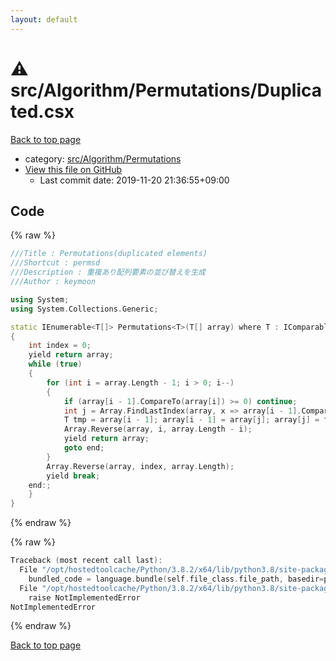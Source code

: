 ```yaml
---
layout: default
---
```


<!-- mathjax config similar to math.stackexchange -->
<script type="text/javascript" async
  src="https://cdnjs.cloudflare.com/ajax/libs/mathjax/2.7.5/MathJax.js?config=TeX-MML-AM_CHTML">
</script>
<script type="text/x-mathjax-config">
  MathJax.Hub.Config({
    TeX: { equationNumbers: { autoNumber: "AMS" }},
    tex2jax: {
      inlineMath: [ ['$','$'] ],
      processEscapes: true
    },
    "HTML-CSS": { matchFontHeight: false },
    displayAlign: "left",
    displayIndent: "2em"
  });
</script>

<script type="text/javascript" src="https://cdnjs.cloudflare.com/ajax/libs/jquery/3.4.1/jquery.min.js"></script>
<script src="https://cdn.jsdelivr.net/npm/jquery-balloon-js@1.1.2/jquery.balloon.min.js" integrity="sha256-ZEYs9VrgAeNuPvs15E39OsyOJaIkXEEt10fzxJ20+2I=" crossorigin="anonymous"></script>
<script type="text/javascript" src="../../../../assets/js/copy-button.js"></script>
<link rel="stylesheet" href="../../../../assets/css/copy-button.css" />


# :warning: src/Algorithm/Permutations/Duplicated.csx

<a href="../../../../index.html">Back to top page</a>

* category: <a href="../../../../index.html#c0d46748ab0ef9ac3af45875ffca8d20">src/Algorithm/Permutations</a>
* <a href="{{ site.github.repository_url }}/blob/master/src/Algorithm/Permutations/Duplicated.csx">View this file on GitHub</a>
    - Last commit date: 2019-11-20 21:36:55+09:00




## Code

<a id="unbundled"></a>
{% raw %}
```cpp
﻿///Title : Permutations(duplicated elements)
///Shortcut : permsd
///Description : 重複あり配列要素の並び替えを生成
///Author : keymoon

using System;
using System.Collections.Generic;

static IEnumerable<T[]> Permutations<T>(T[] array) where T : IComparable<T>
{
    int index = 0;
    yield return array;
    while (true)
    {
        for (int i = array.Length - 1; i > 0; i--)
        {
            if (array[i - 1].CompareTo(array[i]) >= 0) continue;
            int j = Array.FindLastIndex(array, x => array[i - 1].CompareTo(x) < 0);
            T tmp = array[i - 1]; array[i - 1] = array[j]; array[j] = tmp;
            Array.Reverse(array, i, array.Length - i);
            yield return array;
            goto end;
        }
        Array.Reverse(array, index, array.Length);
        yield break;
    end:;
    }
}

```
{% endraw %}

<a id="bundled"></a>
{% raw %}
```cpp
Traceback (most recent call last):
  File "/opt/hostedtoolcache/Python/3.8.2/x64/lib/python3.8/site-packages/onlinejudge_verify/docs.py", line 340, in write_contents
    bundled_code = language.bundle(self.file_class.file_path, basedir=pathlib.Path.cwd())
  File "/opt/hostedtoolcache/Python/3.8.2/x64/lib/python3.8/site-packages/onlinejudge_verify/languages/csharpscript.py", line 110, in bundle
    raise NotImplementedError
NotImplementedError

```
{% endraw %}

<a href="../../../../index.html">Back to top page</a>

